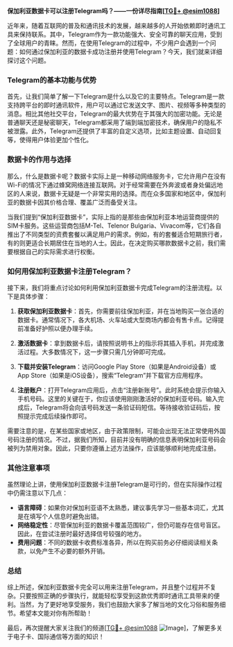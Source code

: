**保加利亚数据卡可以注册Telegram吗？——一份详尽指南[[TG💪+ @esim1088](https://t.me/s/esim1088)]**

近年来，随着互联网的普及和通讯技术的发展，越来越多的人开始依赖即时通讯工具来保持联系。其中，Telegram作为一款功能强大、安全可靠的聊天应用，受到了全球用户的青睐。然而，在使用Telegram的过程中，不少用户会遇到一个问题：如何通过保加利亚的数据卡成功注册并使用Telegram？今天，我们就来详细探讨这个问题。

### Telegram的基本功能与优势

首先，让我们简单了解一下Telegram是什么以及它的主要特点。Telegram是一款支持跨平台的即时通讯软件，用户可以通过它发送文字、图片、视频等多种类型的消息。相比其他社交平台，Telegram的最大优势在于其强大的加密功能。无论是普通聊天还是秘密聊天，Telegram都采用了端到端加密技术，确保用户的隐私不被泄露。此外，Telegram还提供了丰富的自定义选项，比如主题设置、自动回复等，使得用户体验更加个性化。

### 数据卡的作用与选择

那么，什么是数据卡呢？数据卡实际上是一种移动网络服务卡，它允许用户在没有Wi-Fi的情况下通过蜂窝网络连接互联网。对于经常需要在外奔波或者身处偏远地区的人来说，数据卡无疑是一个非常实用的选择。而在众多国家和地区中，保加利亚的数据卡因其价格合理、覆盖广泛而备受关注。

当我们提到“保加利亚数据卡”，实际上指的是那些由保加利亚本地运营商提供的SIM卡服务。这些运营商包括M-Tel、Telenor Bulgaria、Vivacom等，它们各自推出了不同类型的资费套餐以满足用户的需求。例如，有的套餐适合短期旅行者，有的则更适合长期居住在当地的人士。因此，在决定购买哪款数据卡之前，我们需要根据自己的实际需求进行权衡。

### 如何用保加利亚数据卡注册Telegram？

接下来，我们将重点讨论如何利用保加利亚数据卡完成Telegram的注册流程。以下是具体步骤：

1. **获取保加利亚数据卡**：首先，你需要前往保加利亚，并在当地购买一张合适的数据卡。通常情况下，各大机场、火车站或大型商场内都会有售卡点。记得提前准备好护照以便办理手续。
   
2. **激活数据卡**：拿到数据卡后，请按照说明书上的指示将其插入手机，并完成激活过程。大多数情况下，这一步骤只需几分钟即可完成。
   
3. **下载并安装Telegram**：访问Google Play Store（如果是Android设备）或App Store（如果是iOS设备），搜索“Telegram”并下载官方应用程序。
   
4. **注册账户**：打开Telegram应用后，点击“注册新账号”。此时系统会提示你输入手机号码。这里的关键在于，你应该使用刚刚激活好的保加利亚号码。输入完成后，Telegram将会向该号码发送一条验证码短信。等待接收验证码后，按照提示完成后续操作即可。

需要注意的是，在某些国家或地区，由于政策限制，可能会出现无法正常使用外国号码注册的情况。不过，据我们所知，目前并没有明确的信息表明保加利亚号码会被列为禁用对象。因此，只要你遵循上述方法操作，应该能够顺利地完成注册。

### 其他注意事项

虽然理论上讲，使用保加利亚数据卡注册Telegram是可行的，但在实际操作过程中仍需注意以下几点：

- **语言障碍**：如果你对保加利亚语不太熟悉，建议事先学习一些基本词汇，尤其是在填写个人信息时避免出错。
- **网络稳定性**：尽管保加利亚的数据卡覆盖范围较广，但仍可能存在信号盲区。因此，在尝试注册时最好选择信号较强的地方。
- **费用问题**：不同的数据卡收费标准各异，所以在购买前务必仔细阅读相关条款，以免产生不必要的额外开销。

### 总结

综上所述，保加利亚数据卡完全可以用来注册Telegram，并且整个过程并不复杂。只要按照正确的步骤执行，就能轻松享受到这款优秀即时通讯工具带来的便利。当然，为了更好地享受服务，我们也鼓励大家多了解当地的文化习俗和服务细节。希望本文能对你有所帮助！

最后，再次提醒大家关注我们的频道[[TG💪+ @esim1088](https://t.me/s/esim1088) ![Image](https://i.postimg.cc/4NQfJmqS/Snipaste-2025-05-13-00-14-12.png)]，了解更多关于电子卡、国际通信等方面的知识！